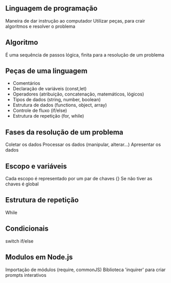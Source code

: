 ## Linguagem de programação
  Maneira de dar instrução ao computador
  Utilizar peças, para crair algoritmos e resolver o problema

## Algoritmo ##
  É uma sequência de passos lógica, finita para a resolução de um problema

## Peças de uma linguagem
  * Comentários
  * Declaração de variáveis (const,let)
  * Operadores (atribuição, concatenação, matemáticos, lógicos)
  * Tipos de dados (string, number, boolean)
  * Estrutura de dados (functions, object, array)
  * Controle de fluxo (if/else)
  * Estrutura de repetição (for, while)

## Fases da resolução de um problema
  Coletar os dados
  Processar os dados (manipular, alterar...)
  Apresentar os dados

## Escopo e variáveis
  Cada escopo é representado por um par de chaves {}
  Se não tiver as chaves é global

## Estrutura de repetição
  While

## Condicionais
  switch
  if/else

## Modulos em Node.js
  Importação de módulos (require, commonJS)
  Biblioteca 'inquirer' para criar prompts interativos